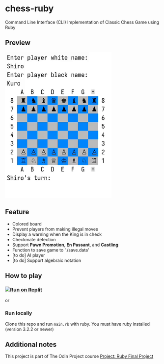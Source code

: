 # chess-ruby
Command Line Interface (CLI) Implementation of Classic Chess Game using Ruby

## Preview
![preview.gif](./assets/chess-ruby-preview2.gif)

## Feature
- Colored board
- Prevent players from making illegal moves
- Display a warning when the King is in check
- Checkmate detection
- Support **Pawn Promotion**, **En Passant**, and **Castling**
- Function to save game to './save.data'
- [to do] AI player
- [to do] Support algebraic notation

## How to play
### [![Run on Replit](https://replit.com/badge)](https://replit.com/@youyoumu/chess-ruby)

or

### Run locally
Clone this repo and run `main.rb` with ruby. You must have ruby installed (version 3.2.2 or newer)



## Additional notes
This project is part of The Odin Project course [Project: Ruby Final Project](https://www.theodinproject.com/lessons/ruby-ruby-final-project)


